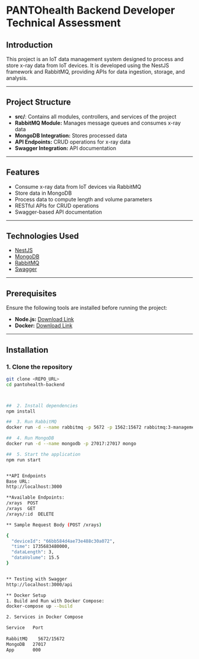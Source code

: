 # PANTOhealth Backend Developer Technical Assessment

## **Introduction**
This project is an IoT data management system designed to process and store x-ray data from IoT devices. It is developed using the NestJS framework and RabbitMQ, providing APIs for data ingestion, storage, and analysis.

---

## **Project Structure**
- **src/**: Contains all modules, controllers, and services of the project
- **RabbitMQ Module:** Manages message queues and consumes x-ray data
- **MongoDB Integration:** Stores processed data
- **API Endpoints:** CRUD operations for x-ray data
- **Swagger Integration:** API documentation

---

## **Features**
- Consume x-ray data from IoT devices via RabbitMQ  
- Store data in MongoDB  
- Process data to compute length and volume parameters  
- RESTful APIs for CRUD operations  
- Swagger-based API documentation  

---

## **Technologies Used**
- [NestJS](https://nestjs.com)  
- [MongoDB](https://www.mongodb.com)  
- [RabbitMQ](https://www.rabbitmq.com)  
- [Swagger](https://swagger.io)  

---

## **Prerequisites**
Ensure the following tools are installed before running the project:
- **Node.js:** [Download Link](https://nodejs.org/)  
- **Docker:** [Download Link](https://www.docker.com/products/docker-desktop)  

---

## **Installation**

### **1. Clone the repository**
```bash
git clone <REPO_URL>
cd pantohealth-backend



##  2. Install dependencies 
npm install

##  3. Run RabbitMQ
docker run -d --name rabbitmq -p 5672 -p 1562:15672 rabbitmq:3-management

##  4. Run MongoDB
docker run -d --name mongodb -p 27017:27017 mongo

##  5. Start the application
npm run start


**API Endpoints
Base URL:
http://localhost:3000

**Available Endpoints:
/xrays	POST	
/xrays	GET
/xrays/:id  DELETE	

** Sample Request Body (POST /xrays)

{
  "deviceId": "66bb584d4ae73e488c30a072",
  "time": 1735683480000,
  "dataLength": 3,
  "dataVolume": 15.5
}


** Testing with Swagger
http://localhost:3000/api

** Docker Setup
1. Build and Run with Docker Compose: 
docker-compose up --build

2. Services in Docker Compose

Service   Port
          
RabbitMQ	5672/15672
MongoDB	  27017
App	      000